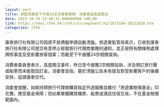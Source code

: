 ```yaml
---
layout: post
title: 旅監局稱至下午接24宗涉康泰查詢　消委會指高度關注
date: 2022-10-28 23:49:52.000000000 +08:00
link: https://news.rthk.hk/rthk/ch/component/k2/1673184-20221028.htm
categories: rthk
---
```


康泰旅行社有限公司因資不抵債擬申請自動清盤。旅遊業監管局表示，已收到康泰旅行社有限公司提交有意停止經營旅行代理商業務的通知，並正按照有關條例處理牌照事宜及受影響旅客個案；而截至下午接獲24宗相關查詢。

消費者委員會表示，高度關注事件，昨日至今接獲2宗相關投訴，涉及預訂旅行團或船票而未能取回訂金。消委會並指，基於清盤公告未有提及對受影響客戶的後續安排，促請康泰交代。

消委會提醒，如經持牌旅行代理商購買指定外遊服務並繳付「旅遊業賠償基金」印花費，應受基金保障；但如果單獨購買機票、船票或酒店住宿交易，不在基金賠償範圍內。
